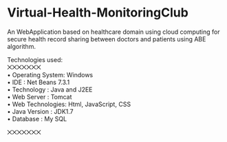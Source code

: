 # Virtual-Health-MonitoringClub
An WebApplication based on healthcare domain using cloud computing for secure health record sharing between doctors and patients using ABE algorithm.

Technologies used:                                                                                                                                                                 
⨉⨉⨉⨉⨉⨉⨉                                                                                                                                                                         
•	Operating System: Windows                                                                                                                                                         
•	IDE	            : Net Beans 7.3.1                                                                                                                                                 
•	Technology		  : Java and J2EE                                                                                                                                                   
•	Web Server		  : Tomcat                                                                                                                                                         
•	Web Technologies: Html, JavaScript, CSS                                                                                                                                           
•	Java Version    : JDK1.7                                                                                                                                                         
•	Database		    : My SQL                                                                                                                                                        
                                                                                                                                                                                  
⨉⨉⨉⨉⨉⨉⨉
